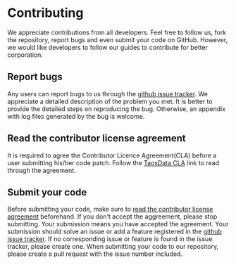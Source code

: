 # Contributing

We appreciate contributions from all developers. Feel free to follow us, fork the repository, report bugs and even submit your code on GitHub. However, we would like developers to follow our guides to contribute for better corporation. 

## Report bugs

Any users can report bugs to us through the [github issue tracker](https://github.com/taosdata/TDengine/issues). We appreciate a detailed description of the problem you met. It is better to provide the detailed steps on reproducing the bug. Otherwise, an appendix with log files generated by the bug is welcome.

## Read the contributor license agreement

It is required to agree the Contributor Licence Agreement(CLA) before a user submitting his/her code patch. Follow the [TaosData CLA](https://www.taosdata.com/en/contributor/) link to read through the agreement. 

## Submit your code

Before submitting your code, make sure to [read the contributor license agreement](#read-the-contributor-license-agreement) beforehand. If you don't accept the aggreement, please stop submitting. Your submission means you have accepted the agreement. Your submission should solve an issue or add a feature registered in the [github issue tracker](https://github.com/taosdata/TDengine/issues). If no corresponding issue or feature is found in the issue tracker, please create one. When submitting your code to our repository, please create a pull request with the issue number included.
